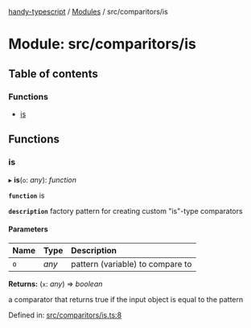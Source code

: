 [handy-typescript](../README.md) / [Modules](../modules.md) / src/comparitors/is

# Module: src/comparitors/is

## Table of contents

### Functions

- [is](src_comparitors_is.md#is)

## Functions

### is

▸ **is**(`o`: *any*): *function*

**`function`** is

**`description`** factory pattern for creating custom "is"-type comparators

#### Parameters

| Name | Type | Description |
| :------ | :------ | :------ |
| `o` | *any* | pattern (variable) to compare to |

**Returns:** (`x`: *any*) => *boolean*

a comparator that returns true if the input object is equal to the pattern

Defined in: [src/comparitors/is.ts:8](https://github.com/robbiemu/handy-typescript/blob/2f4db4b/src/comparitors/is.ts#L8)
